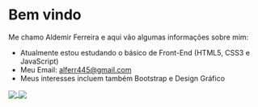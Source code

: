 <h1> Bem vindo </h1>

<p> Me chamo Aldemir Ferreira e aqui vão algumas informações sobre mim: </p>
<ul>
 <li> Atualmente estou estudando o básico de Front-End (HTML5, CSS3 e JavaScript)
 <li> Meu Email: <a href="#">alferr445@gmail.com</a>
 <li> Meus interesses incluem também Bootstrap e Design Gráfico
</ul> 

<div>
  <a href="https://github.com/anuraghazra/github-readme-stats">
    <img align="center" src="https://github-readme-stats.vercel.app/api?username=aldemirferreira44&theme=algolia" />
  </a>
  <a href="https://github.com/anuraghazra/convoychat">
    <img align="center" src="https://github-readme-stats.vercel.app/api/top-langs/?username=aldemirferreira44&layout=compact&theme=algolia" />
  </a>
</div>
